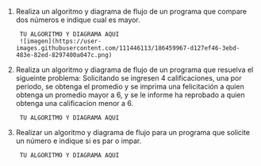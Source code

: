 1. Realiza un algoritmo y diagrama de flujo de un programa que compare dos números e indique cual es mayor.
  
        TU ALGORITMO Y DIAGRAMA AQUI
        ![imagen](https://user-images.githubusercontent.com/111446113/186459967-d127ef46-3ebd-483e-82ed-8297400a047c.png)

        
2. Realiza un algoritmo y diagrama de flujo de un programa que resuelva el sigueinte problema: Solicitando se ingresen 4 calificaciones, una por periodo, se obtenga el promedio y se imprima una felicitación a quien obtenga un promedio mayor a 6, y se le informe ha reprobado a quien obtenga una calificacion menor a 6.

        TU ALGORITMO Y DIAGRAMA AQUI

3. Realizar un algoritmo y diagrama de flujo para un programa que solicite un número e indique si es par o impar.

        TU ALGORITMO Y DIAGRAMA AQUI
